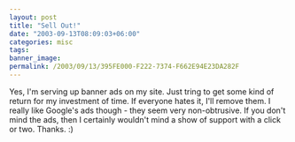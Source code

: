 ```yaml
---
layout: post
title: "Sell Out!"
date: "2003-09-13T08:09:03+06:00"
categories: misc 
tags: 
banner_image: 
permalink: /2003/09/13/395FE000-F222-7374-F662E94E23DA282F
---
```


Yes, I'm serving up banner ads on my site. Just tring to get some kind of return for my investment of time. If everyone hates it, I'll remove them. I really like Google's ads though - they seem very non-obtrusive. If you don't mind the ads, then I certainly wouldn't mind a show of support with a click or two. Thanks. :)